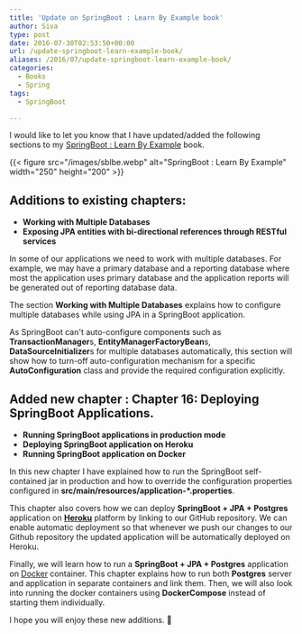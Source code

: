 ```yaml
---
title: 'Update on SpringBoot : Learn By Example book'
author: Siva
type: post
date: 2016-07-30T02:53:50+00:00
url: /update-springboot-learn-example-book/
aliases: /2016/07/update-springboot-learn-example-book/
categories:
  - Books
  - Spring
tags:
  - SpringBoot

---
```

I would like to let you know that I have updated/added the following sections to my [SpringBoot : Learn By Example][1] book.

{{< figure src="/images/sblbe.webp" alt="SpringBoot : Learn By Example"  width="250" height="200" >}}

## Additions to existing chapters:

  * **Working with Multiple Databases**
  * **Exposing JPA entities with bi-directional references through RESTful services**

In some of our applications we need to work with multiple databases. For example, we may have a primary database and a reporting database where most the application uses primary database and the application reports will be generated out of reporting database data.

The section **Working with Multiple Databases** explains how to configure multiple databases while using JPA in a SpringBoot application.

As SpringBoot can't auto-configure components such as **TransactionManager**s, **EntityManagerFactoryBean**s, **DataSourceInitializer**s for multiple databases automatically, this section will show how to turn-off auto-configuration mechanism for a specific **AutoConfiguration** class and provide the required configuration explicitly.

## Added new chapter : Chapter 16: Deploying SpringBoot Applications.

  * **Running SpringBoot applications in production mode**
  * **Deploying SpringBoot application on Heroku**
  * **Running SpringBoot application on Docker**

In this new chapter I have explained how to run the SpringBoot self-contained jar in production and how to override the configuration properties configured in **src/main/resources/application-*.properties**.

This chapter also covers how we can deploy **SpringBoot + JPA + Postgres** application on [**Heroku**][2] platform by linking to our GitHub repository. We can enable automatic deployment so that whenever we push our changes to our Github repository the updated application will be automatically deployed on Heroku.

Finally, we will learn how to run a **SpringBoot + JPA + Postgres** application on [Docker][3] container. This chapter explains how to run both **Postgres** server and application in separate containers and link them. Then, we will also look into running the docker containers using **DockerCompose** instead of starting them individually.

I hope you will enjoy these new additions. 🙂

 [1]: https://leanpub.com/springboot-learn-by-example/
 [2]: https://www.heroku.com/
 [3]: https://www.docker.com/
